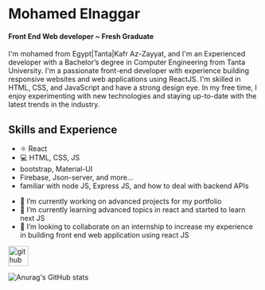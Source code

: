 
# Mohamed Elnaggar
#### Front End Web developer ~ Fresh Graduate

I'm mohamed from Egypt|Tanta|Kafr Az-Zayyat, and I'm an Experienced developer with a Bachelor’s degree in Computer Engineering from Tanta University. 
I'm a passionate front-end developer with experience building responsive websites and web applications using ReactJS. I'm skilled in HTML, CSS, and JavaScript and have a strong design eye. In my free time, I enjoy experimenting with new technologies and staying up-to-date with the latest trends in the industry.

## Skills and Experience 
* ⚛ React
* 💻 HTML, CSS, JS
* bootstrap, Material-UI
* Firebase, Json-server, and more...
* familiar with node JS, Express JS, and how to deal with backend APIs
  
- 🔭 I’m currently working on advanced projects for my portfolio 
- 🌱 I’m currently learning advanced topics in react and started to learn next JS  
- 👯 I’m looking to collaborate on an internship to increase my experience in building front end web application using react JS  


[<img src='https://cdn.jsdelivr.net/npm/simple-icons@3.0.1/icons/github.svg' alt='github' height='40'>](https://github.com/Elnaggar222)  

![Anurag's GitHub stats](https://github-readme-stats.vercel.app/api?username=Elnaggar222&show_icons=true&theme=transparent)





